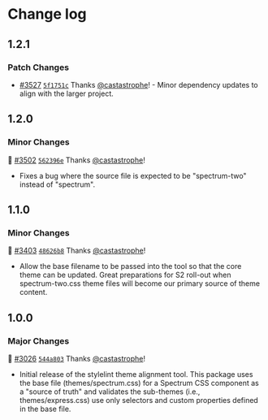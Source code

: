 # Change log

## 1.2.1

### Patch Changes

- [#3527](https://github.com/adobe/spectrum-css/pull/3527) [`5f1751c`](https://github.com/adobe/spectrum-css/commit/5f1751c82a5fe55ae0d999f5f50cfeca4c8a5c75) Thanks [@castastrophe](https://github.com/castastrophe)! - Minor dependency updates to align with the larger project.

## 1.2.0

### Minor Changes

📝 [#3502](https://github.com/adobe/spectrum-css/pull/3502) [`562396e`](https://github.com/adobe/spectrum-css/commit/562396eaf21769341f78ea3761393b65f00e751b) Thanks [@castastrophe](https://github.com/castastrophe)!

- Fixes a bug where the source file is expected to be "spectrum-two" instead of "spectrum".

## 1.1.0

### Minor Changes

📝 [#3403](https://github.com/adobe/spectrum-css/pull/3403) [`48626b8`](https://github.com/adobe/spectrum-css/commit/48626b8ca11043d290c0fe987ec501b88bd6e339) Thanks [@castastrophe](https://github.com/castastrophe)!

- Allow the base filename to be passed into the tool so that the core theme can be updated. Great preparations for S2 roll-out when spectrum-two.css theme files will become our primary source of theme content.

## 1.0.0

### Major Changes

📝 [#3026](https://github.com/adobe/spectrum-css/pull/3026) [`544a803`](https://github.com/adobe/spectrum-css/commit/544a8039e84423a4db3137a0688f27b7812e291f) Thanks [@castastrophe](https://github.com/castastrophe)!

- Initial release of the stylelint theme alignment tool. This package uses the base file (themes/spectrum.css) for a Spectrum CSS component as a "source of truth" and validates the sub-themes (i.e., themes/express.css) use only selectors and custom properties defined in the base file.

